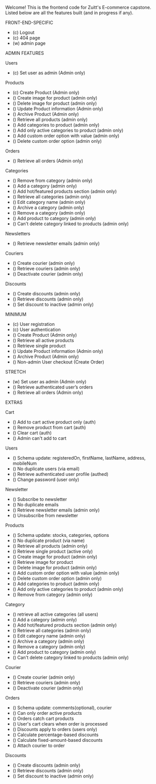 Welcome! This is the frontend code for Zuitt's E-commerce capstone. Listed below are all the features built (and in progress if any).

FRONT-END-SPECIFIC

- (c) Logout
- (c) 404 page
- (w) admin page

ADMIN FEATURES

Users
- (c) Set user as admin (Admin only)

Products
- (c) Create Product (Admin only)
- () Create image for product (admin only)
- () Delete image for product (admin only)
- () Update Product information (Admin only)
- () Archive Product (Admin only)
- () Retrieve all products (admin only)
- () Add categories to product (admin only)
- () Add only active categories to product (admin only)
- () Add custom order option with value (admin only)
- () Delete custom order option (admin only)

Orders
- () Retrieve all orders (Admin only)

Categories
- () Remove from category (admin only)
- () Add a category (admin only)
- () Add hot/featured products section (admin only)
- () Retrieve all categories (admin only)
- () Edit category name (admin only)
- () Archive a category (admin only)
- () Remove a category (admin only)
- () Add product to category (admin only)
- () Can't delete category linked to products (admin only)

Newsletters
- () Retrieve newsletter emails (admin only)

Couriers
- () Create courier (admin only)
- () Retrieve couriers (admin only)
- () Deactivate courier (admin only)

Discounts
- () Create discounts (admin only)
- () Retrieve discounts (admin only)
- () Set discount to inactive (admin only)

MINIMUM

- (c) User registration
- (c) User authentication
- () Create Product (Admin only)
- () Retrieve all active products
- () Retrieve single product
- () Update Product information (Admin only)
- () Archive Product (Admin only)
- () Non-admin User checkout (Create Order)

STRETCH

- (w) Set user as admin (Admin only)
- () Retrieve authenticated user’s orders
- () Retrieve all orders (Admin only)

EXTRAS

Cart

- () Add to cart active product only (auth)
- () Remove product from cart (auth)
- () Clear cart (auth)
- () Admin can't add to cart

Users

- () Schema update: registeredOn, firstName, lastName, address, mobileNum
- () No duplicate users (via email)
- () Retrieve authenticated user profile (authed)
- () Change password (user only)

Newsletter

- () Subscribe to newsletter
- () No duplicate emails
- () Retrieve newsletter emails (admin only)
- () Unsubscribe from newsletter

Products

- () Schema update: stocks, categories, options
- () No duplicate product (via name)
- () Retrieve all products (admin only)
- () Retrieve single product (active only)
- () Create image for product (admin only)
- () Retrieve image for product
- () Delete image for product (admin only)
- () Add custom order option with value (admin only)
- () Delete custom order option (admin only)
- () Add categories to product (admin only)
- () Add only active categories to product (admin only)
- () Remove from category (admin only)

Category

- () retrieve all active categories (all users)
- () Add a category (admin only)
- () Add hot/featured products section (admin only)
- () Retrieve all categories (admin only)
- () Edit category name (admin only)
- () Archive a category (admin only)
- () Remove a category (admin only)
- () Add product to category (admin only)
- () Can't delete category linked to products (admin only)

Courier

- () Create courier (admin only)
- () Retrieve couriers (admin only)
- () Deactivate courier (admin only)

Orders

- () Schema update: comments(optional), courier
- () Can only order active products
- () Orders catch cart products
- () User's cart clears when order is processed
- () Discounts apply to orders (users only)
- () Calculate percentage-based discounts
- () Calculate fixed-amount-based discounts
- () Attach courier to order

Discounts

- () Create discounts (admin only)
- () Retrieve discounts (admin only)
- () Set discount to inactive (admin only)
